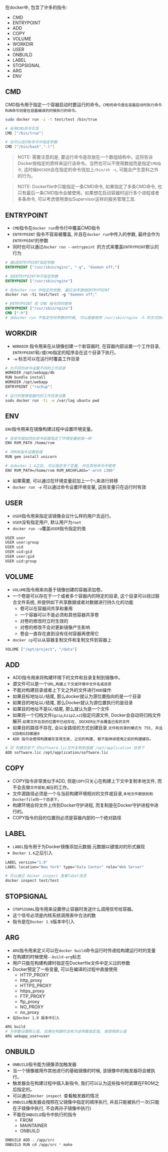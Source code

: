 在docker中, 包含了许多的指令:
- CMD
- ENTRYPOINT
- ADD
- COPY
- VOLUME
- WORKDIR
- USER
- ONBUILD
- LABEL
- STOPSIGNAL
- ARG
- ENV

## CMD
CMD指令用于指定一个容器启动时要运行的命令。`CMD的命令是在容器启动时执行命令`
`RUN命令则是在容器编译的时候执行的命令。`
```sh
sudo docker run -i -t test/test /bin/true

# 采用CMD命令实现
CMD ["/bin/true"]

# 也可以在CMD命令中指定参数
CMD ["/bin/bash","-l"]
```

> NOTE: 需要注意的是, 要运行命令是存放在一个数组结构中。这将告诉Docker按指定的原样来运行该命令。当然也可以不使用数组而是指定`CMD指令`, 这时候`DOCKER`会在指定的命令钱加上`/bin/sh -c`, 可能会产生意料之外的行为。

> NOTE: Dockerfile中只能指定一条CMD命令, 如果指定了多条CMD命令, 也只有最后一条CMD指令会被使用。如果想在启动容器时运行多个进程或者多条命令, 可以考虑使用类似Supervisor这样的服务管理工具.

## ENTRYPOINT
- `CMD`指令在`docker run`命令行中覆盖CMD指令
- `ENTRYPOINT` 指令不容易被覆盖, 并且在`docker run`中传入的参数, 最终会作为`ENTRYPOINT`的参数
- 同时也可以通过`docker run --entrypoint `的方式来覆盖`ENTRYPOINT`默认的行为

```Dockerfile
# 通过ENTRYPOINT指定参数
ENTRYPOINT ["/usr/sbin/nginx", "-g", "daemon off;"]

# 在ENTRYPOINT中不指定参数
ENTRYPOINT ["/usr/sbin/nginx"]

# 在docker run 中指定的参数, 最红会传递给ENTRYPOINT
docker run -ti test/test -g "daemon off;"

# ENTRYPOINT 和 CMD 指令同时使用
ENTRYPOINT ["/usr/sbin/nginx"]
CMD ["-h"]
# 当docker run 不指定任何参数的时候, 可以直接使用 /usr/sbin/nginx -h 的方式执行
```

## WORKDIR
- `WORKDIR` 指令用来在从镜像创建一个新容器时, 在容器内部设置一个工作目录, `ENTRYPOINT`和`/`或`CMD`指定的程序会在这个目录下执行。
- `-w` 标志可以在运行时覆盖工作目录

```sh
# 为不同的命令设置不同的工作目录
WORKDIR /opt/webapp/db
RUN bundle install
WORKDIR /opt/webapp
ENTRYPOINT ["rackup"]

# 运行时替换容器内的工作目录设置
sodu docker run -ti -w /var/log ubuntu pwd
```

## ENV
`ENV`指令用来在镜像构建过程中设置环境变量。

```sh
# 该命令就如同在命令前面指定了环境变量前缀一样
ENV RVM_PATH /home/rvm

# 为RUN指令设置前缀
RUN gem install unicorn

# 从docker 1.4之后, 可以指定多个变量, 并在其他命令中使用
ENV RVM_PATH=/home/rvm RVM_ARCHFLAGS="-arch i386"
```
- 如果需要, 可以通过在环境变量前加上一个`\`来进行转移
- `docker run -e` 可以通过命令设置环境变量, 这些变量只在运行时有效

## USER
- `USER`指令用来指定该镜像会议什么样的用户去运行。
- `USER`没有指定用户, 默认用户为`root`
- `docker run -u`覆盖`USER`指令指定的值

```sh
USER user
USER user:group
USER uid
USER uid:gid
USER user:gid
USER uid:group
```

## VOLUME
- `VOLUME`指令用来向基于镜像创建的容器添加卷。
- 一个卷是可以存在于一个或者多个容器内的特定的目录, 这个目录可以绕过联合文件系统, 并提供如下共享数据或者对数据进行持久化的功能
  - 卷可以在容器间共享和重用
  - 一个容器可以不是必须和其他容器共享卷
  - 对卷的修改时立时生效的
  - 对卷的修改不会对更新镜像产生影响
  - 卷会一直存在直到没有任何容器再使用它
- `docker cp`可以从容器复制文件和复制文件到容器上
```sh
VOLUME ["/opt/project", "/data"]
```

## ADD
- ADD指令用来将构建环境下的文件和目录复制到镜像中。
- 源文件可以是一个`URL`,`构建上下文或环境中文件名或目录`
- 不能对构建目录或者上下文之外的文件进行`ADD`操作
- 如果目标地址以`/`结尾, 那么docker就认为源位置指向的是一个目录
- 如果目的地址以`/`结尾, 那么Docker就认为源位置执行的是目录
- 如果目的地址不是以`/`结尾, 那么就认为是一个文件
- 如果将一个归档文件(`gzip`,`bzip2`,`xz`)指定问源文件, Docker会自动将归档文件解开.`如果文件在目的位置中已经存在, DOCKER比不会覆盖已有的文件`
- 如果目的路径不存在, 会以全路径的方式创建目录.`文件和目录的模式为 755, 并且UID和GID都是0`
- `ADD 指令会使得构建缓存变得无效, 之后的构建, 都不能继续使用之前的构建缓存。`

```sh
# 将`构建目录下`的software.lic文件复制到容器`/opt/application`目录下
ADD software.lic /opt/application/software.lic
```

## COPY
- COPY指令非常类似于ADD, 但是`COPY`只关心在构建上下文中复制本地文件, 而不会去做`文件提取`,`解压`的工作。
- 文件源路径必须是一个与当前构建环境相对的文件或目录,`本地文件都放到和Dockerfile同一个目录下。`
- 构建环境会将文件上传到Docker守护进程, 而复制是在Docker守护进程中进行的。
- COPY指令的目的位置则必须是容器内部的一个绝对路径

## LABEL
- `LABEL`指令用于为Docker镜像添加元数据.元数据以键值对的形式展现
- `Docker 1.6`之后引入

```sh
LABEL version="1.0"
LABEL location="New York" type="Data Center" role="Web Server"

# 可以通过 docker inspect 查看label信息
docker inspect test/test
```

## STOPSIGNAL
- `STOPSIGNAL`指令用来设置停止容器时发送什么调用信号给容器。
- 这个信号必须是内核系统调用表中合法的数
- 指令是在`Docker 1.9`版本中引入

## ARG
- `ARG`指令用来定义可以在`docker build`命令运行时传递给构建运行时的变量
- 在构建的时候使用`--build-arg`标志
- 用户只能在构建构建时指定在Dockerfile文件中定义过的参数
- Docker预定了一些变量, 可以在编译的过程中直接使用
  - HTTP_PROXY
  - http_proxy
  - HTTPS_PROXY
  - https_proxy
  - FTP_PROXY
  - ftp_proxy
  - NO_PROXY
  - no_proxy
- `在Docker 1.9 版本中引入`

```sh
ARG build
# 为参数设置默认值, 如果在构建时没有为该参数指定值, 就使用默认值
ARG webapp_user=user
```

## ONBUILD
- `ONBUILD`指令能为镜像添加触发器
- 当一个镜像被用作其他进行的基础镜像的时候, 该镜像中的触发器将会被执行。
- 触发器会在构建过程中插入新指令, 我们可以认为这些指令时紧跟在FROM之后指定的。
- 可以通过`docker inspect `查看触发器的情况
- `ONBUILD`触发器会按照在父镜像中指定的顺序执行, 并且只能被执行一次(只能在子镜像中执行, 不会再孙子镜像中执行)
- 不能在`ONBUILD`指令中执行的指令
  - FROM
  - MAINTAINER
  - ONBUILD

```sh
ONBUILD ADD . /app/src
ONBUILD RUN cd /app/src * make
```

